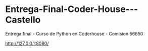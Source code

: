 # Entrega-Final-Coder-House---Castello
Entrega final - Curso de Python en Coderhouse - Comision 56650

http://127.0.0.1:8080/


